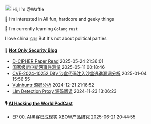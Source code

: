 <img src='https://x.tw93.fun/images/hi.gif' alt='Hi' width="20"/> Hi, I’m @Waffle

👀 I’m interested in All fun, hardcore and geeky things

🌱 I’m currently learning `Golang` `rust`

I love china 🇨🇳  But It's not about political parties

#### 📎 [Not Only Security Blog](https://not-only-security.pages.dev/)

<!-- blog starts -->
- [D-CIPHER Paper Read](https://not-only-security.pages.dev/posts/d-cipher_paperread/) 2025-05-24 21:36:01
- [国家级断电断网事件测量](https://not-only-security.pages.dev/posts/national_power_and_internet_outage_measurement/) 2025-05-11 00:18:46
- [CVE-2024-10252 Dify 沙盒代码注入沙盒逃逸漏洞分析](https://not-only-security.pages.dev/posts/dify-sandbox-cve-2024-10252/) 2025-01-04 15:56:55
- [Vulnhuntr 源码分析](https://not-only-security.pages.dev/posts/vulnhuntr/) 2024-12-21 21:16:52
- [Llm Detection Proxy 源码阅读](https://not-only-security.pages.dev/posts/llm-detection-proxy/) 2024-11-23 13:06:23

<!-- blog ends -->

#### 🎙️ [AI Hacking the World PodCast](https://www.xiaoyuzhoufm.com/podcast/68567f904237f3848bb468ae)

<!-- podcast starts -->
- [EP 00. AI黑客已成现实 XBOW产品研究](https://www.xiaoyuzhoufm.com/episode/6856a6e14abe6e29cb476d35?utm_source=rss) 2025-06-21 20:44:55

<!-- podcast ends -->

<!---
ox01024/ox01024 is a ✨ special ✨ repository because its `README.md` (this file) appears on your GitHub profile.
You can click the Preview link to take a look at your changes.
--->
